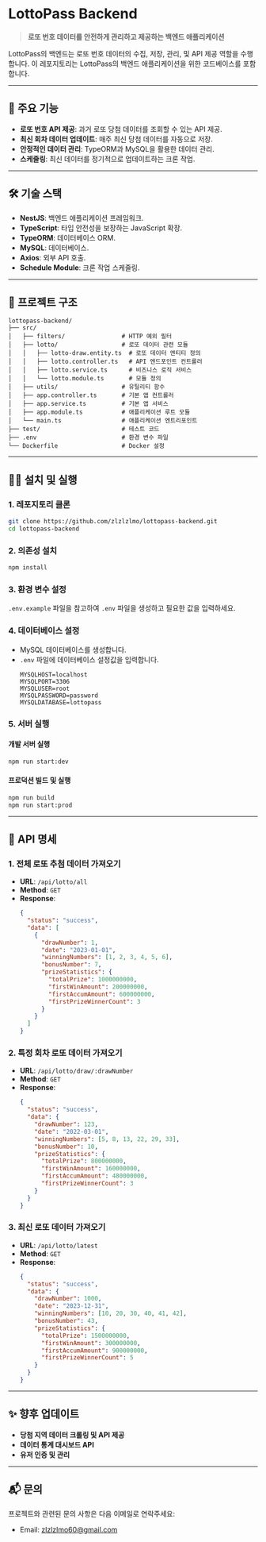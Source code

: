 # LottoPass Backend

> **로또 번호 데이터를 안전하게 관리하고 제공하는 백엔드 애플리케이션**

LottoPass의 백엔드는 로또 번호 데이터의 수집, 저장, 관리, 및 API 제공 역할을 수행합니다. 이 레포지토리는 LottoPass의 백엔드 애플리케이션을 위한 코드베이스를 포함합니다.

---

## 📌 **주요 기능**

- **로또 번호 API 제공**: 과거 로또 당첨 데이터를 조회할 수 있는 API 제공.
- **최신 회차 데이터 업데이트**: 매주 최신 당첨 데이터를 자동으로 저장.
- **안정적인 데이터 관리**: TypeORM과 MySQL을 활용한 데이터 관리.
- **스케줄링**: 최신 데이터를 정기적으로 업데이트하는 크론 작업.

---

## 🛠 **기술 스택**

- **NestJS**: 백엔드 애플리케이션 프레임워크.
- **TypeScript**: 타입 안전성을 보장하는 JavaScript 확장.
- **TypeORM**: 데이터베이스 ORM.
- **MySQL**: 데이터베이스.
- **Axios**: 외부 API 호출.
- **Schedule Module**: 크론 작업 스케줄링.

---

## 📂 **프로젝트 구조**

```
lottopass-backend/
├── src/
│   ├── filters/                # HTTP 예외 필터
│   ├── lotto/                  # 로또 데이터 관련 모듈
│   │   ├── lotto-draw.entity.ts  # 로또 데이터 엔티티 정의
│   │   ├── lotto.controller.ts   # API 엔드포인트 컨트롤러
│   │   ├── lotto.service.ts      # 비즈니스 로직 서비스
│   │   └── lotto.module.ts       # 모듈 정의
│   ├── utils/                  # 유틸리티 함수
│   ├── app.controller.ts       # 기본 앱 컨트롤러
│   ├── app.service.ts          # 기본 앱 서비스
│   ├── app.module.ts           # 애플리케이션 루트 모듈
│   └── main.ts                 # 애플리케이션 엔트리포인트
├── test/                       # 테스트 코드
├── .env                        # 환경 변수 파일
└── Dockerfile                  # Docker 설정
```

---

## 🧑‍💻 **설치 및 실행**

### 1. 레포지토리 클론

```bash
git clone https://github.com/zlzlzlmo/lottopass-backend.git
cd lottopass-backend
```

### 2. 의존성 설치

```bash
npm install
```

### 3. 환경 변수 설정

`.env.example` 파일을 참고하여 `.env` 파일을 생성하고 필요한 값을 입력하세요.

### 4. 데이터베이스 설정

- MySQL 데이터베이스를 생성합니다.
- `.env` 파일에 데이터베이스 설정값을 입력합니다.
  ```env
  MYSQLHOST=localhost
  MYSQLPORT=3306
  MYSQLUSER=root
  MYSQLPASSWORD=password
  MYSQLDATABASE=lottopass
  ```

### 5. 서버 실행

#### 개발 서버 실행
```bash
npm run start:dev
```

#### 프로덕션 빌드 및 실행
```bash
npm run build
npm run start:prod
```

---

## 📡 **API 명세**

### 1. 전체 로또 추첨 데이터 가져오기
- **URL**: `/api/lotto/all`
- **Method**: `GET`
- **Response**:
  ```json
  {
    "status": "success",
    "data": [
      {
        "drawNumber": 1,
        "date": "2023-01-01",
        "winningNumbers": [1, 2, 3, 4, 5, 6],
        "bonusNumber": 7,
        "prizeStatistics": {
          "totalPrize": 1000000000,
          "firstWinAmount": 200000000,
          "firstAccumAmount": 600000000,
          "firstPrizeWinnerCount": 3
        }
      }
    ]
  }
  ```

### 2. 특정 회차 로또 데이터 가져오기
- **URL**: `/api/lotto/draw/:drawNumber`
- **Method**: `GET`
- **Response**:
  ```json
  {
    "status": "success",
    "data": {
      "drawNumber": 123,
      "date": "2022-03-01",
      "winningNumbers": [5, 8, 13, 22, 29, 33],
      "bonusNumber": 10,
      "prizeStatistics": {
        "totalPrize": 800000000,
        "firstWinAmount": 160000000,
        "firstAccumAmount": 480000000,
        "firstPrizeWinnerCount": 3
      }
    }
  }
  ```

### 3. 최신 로또 데이터 가져오기
- **URL**: `/api/lotto/latest`
- **Method**: `GET`
- **Response**:
  ```json
  {
    "status": "success",
    "data": {
      "drawNumber": 1000,
      "date": "2023-12-31",
      "winningNumbers": [10, 20, 30, 40, 41, 42],
      "bonusNumber": 43,
      "prizeStatistics": {
        "totalPrize": 1500000000,
        "firstWinAmount": 300000000,
        "firstAccumAmount": 900000000,
        "firstPrizeWinnerCount": 5
      }
    }
  }
  ```

---

## ✨ **향후 업데이트**

- **당첨 지역 데이터 크롤링 및 API 제공**
- **데이터 통계 대시보드 API**
- **유저 인증 및 관리**

---

## 📬 **문의**

프로젝트와 관련된 문의 사항은 다음 이메일로 연락주세요:

- Email: [zlzlzlmo60@gmail.com](mailto:zlzlzlmo60@gmail.com)

